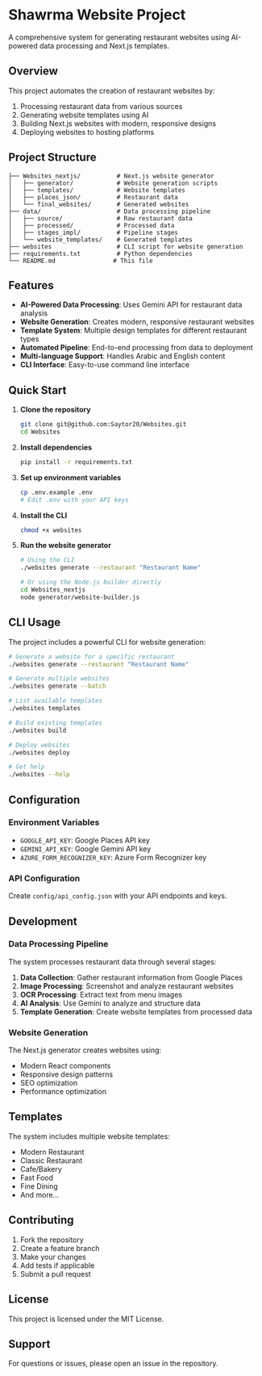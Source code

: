 # Shawrma Website Project

A comprehensive system for generating restaurant websites using AI-powered data processing and Next.js templates.

## Overview

This project automates the creation of restaurant websites by:
1. Processing restaurant data from various sources
2. Generating website templates using AI
3. Building Next.js websites with modern, responsive designs
4. Deploying websites to hosting platforms

## Project Structure

```
├── Websites_nextjs/          # Next.js website generator
│   ├── generator/            # Website generation scripts
│   ├── templates/            # Website templates
│   ├── places_json/          # Restaurant data
│   └── final_websites/       # Generated websites
├── data/                     # Data processing pipeline
│   ├── source/               # Raw restaurant data
│   ├── processed/            # Processed data
│   ├── stages_impl/          # Pipeline stages
│   └── website_templates/    # Generated templates
├── websites                  # CLI script for website generation
├── requirements.txt          # Python dependencies
└── README.md                # This file
```

## Features

- **AI-Powered Data Processing**: Uses Gemini API for restaurant data analysis
- **Website Generation**: Creates modern, responsive restaurant websites
- **Template System**: Multiple design templates for different restaurant types
- **Automated Pipeline**: End-to-end processing from data to deployment
- **Multi-language Support**: Handles Arabic and English content
- **CLI Interface**: Easy-to-use command line interface

## Quick Start

1. **Clone the repository**
   ```bash
   git clone git@github.com:Saytor20/Websites.git
   cd Websites
   ```

2. **Install dependencies**
   ```bash
   pip install -r requirements.txt
   ```

3. **Set up environment variables**
   ```bash
   cp .env.example .env
   # Edit .env with your API keys
   ```

4. **Install the CLI**
   ```bash
   chmod +x websites
   ```

5. **Run the website generator**
   ```bash
   # Using the CLI
   ./websites generate --restaurant "Restaurant Name"
   
   # Or using the Node.js builder directly
   cd Websites_nextjs
   node generator/website-builder.js
   ```

## CLI Usage

The project includes a powerful CLI for website generation:

```bash
# Generate a website for a specific restaurant
./websites generate --restaurant "Restaurant Name"

# Generate multiple websites
./websites generate --batch

# List available templates
./websites templates

# Build existing templates
./websites build

# Deploy websites
./websites deploy

# Get help
./websites --help
```

## Configuration

### Environment Variables
- `GOOGLE_API_KEY`: Google Places API key
- `GEMINI_API_KEY`: Google Gemini API key
- `AZURE_FORM_RECOGNIZER_KEY`: Azure Form Recognizer key

### API Configuration
Create `config/api_config.json` with your API endpoints and keys.

## Development

### Data Processing Pipeline
The system processes restaurant data through several stages:
1. **Data Collection**: Gather restaurant information from Google Places
2. **Image Processing**: Screenshot and analyze restaurant websites
3. **OCR Processing**: Extract text from menu images
4. **AI Analysis**: Use Gemini to analyze and structure data
5. **Template Generation**: Create website templates from processed data

### Website Generation
The Next.js generator creates websites using:
- Modern React components
- Responsive design patterns
- SEO optimization
- Performance optimization

## Templates

The system includes multiple website templates:
- Modern Restaurant
- Classic Restaurant
- Cafe/Bakery
- Fast Food
- Fine Dining
- And more...

## Contributing

1. Fork the repository
2. Create a feature branch
3. Make your changes
4. Add tests if applicable
5. Submit a pull request

## License

This project is licensed under the MIT License.

## Support

For questions or issues, please open an issue in the repository. 